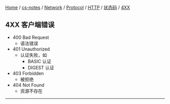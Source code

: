 [Home](https://mengxianbin.github.io) /
[cs-notes](https://mengxianbin.github.io/cs-notes/site) /
[Network](https://mengxianbin.github.io/cs-notes/site/Network) /
[Protocol](https://mengxianbin.github.io/cs-notes/site/Network/Protocol) /
[HTTP](https://mengxianbin.github.io/cs-notes/site/Network/Protocol/HTTP) /
[状态码](https://mengxianbin.github.io/cs-notes/site/Network/Protocol/HTTP/%E7%8A%B6%E6%80%81%E7%A0%81) /
[4XX](https://mengxianbin.github.io/cs-notes/site/Network/Protocol/HTTP/%E7%8A%B6%E6%80%81%E7%A0%81/4XX)

## 4XX 客户端错误

* 400 Bad Request
    * 语法错误
* 401 Unauthorized
    * 认证失败，如
        * BASIC 认证
        * DIGEST 认证
* 403 Forbidden
    * 被拒绝
* 404 Not Found
    * 资源不存在

---
